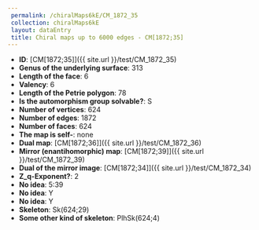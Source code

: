 ```yaml
--- 
 permalink: /chiralMaps6kE/CM_1872_35 
 collection: chiralMaps6kE
 layout: dataEntry
 title: Chiral maps up to 6000 edges - CM[1872;35]
---
```


- **ID**: [CM[1872;35]]({{ site.url }}/test/CM_1872_35)
- **Genus of the underlying surface**: 313
- **Length of the face**: 6
- **Valency**: 6
- **Length of the Petrie polygon**: 78
- **Is the automorphism group solvable?**: S
- **Number of vertices**: 624
- **Number of edges**: 1872
- **Number of faces**: 624
- **The map is self-**: none
- **Dual map**: [CM[1872;36]]({{ site.url }}/test/CM_1872_36)
- **Mirror (enantihomorphic) map**: [CM[1872;39]]({{ site.url }}/test/CM_1872_39)
- **Dual of the mirror image**: [CM[1872;34]]({{ site.url }}/test/CM_1872_34)
- **Z_q-Exponent?**: 2
- **No idea**:  5:39
- **No idea**: Y
- **No idea**: Y
- **Skeleton**: Sk(624;29)
- **Some other kind of skeleton**: PlhSk(624;4)
